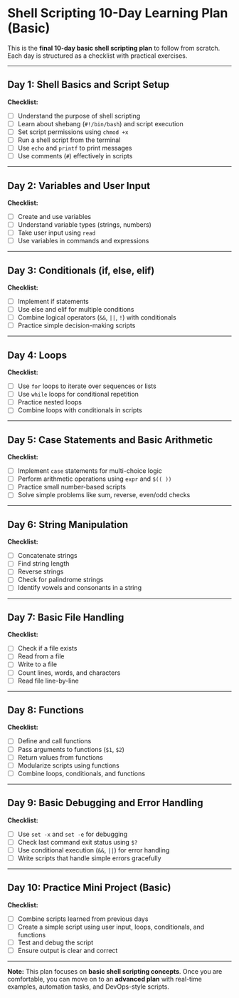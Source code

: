 # Shell Scripting 10-Day Learning Plan (Basic)

This is the **final 10-day basic shell scripting plan** to follow from scratch. Each day is structured as a checklist with practical exercises.

---

## Day 1: Shell Basics and Script Setup

**Checklist:**

* [ ] Understand the purpose of shell scripting
* [ ] Learn about shebang (`#!/bin/bash`) and script execution
* [ ] Set script permissions using `chmod +x`
* [ ] Run a shell script from the terminal
* [ ] Use `echo` and `printf` to print messages
* [ ] Use comments (`#`) effectively in scripts

---

## Day 2: Variables and User Input

**Checklist:**

* [ ] Create and use variables
* [ ] Understand variable types (strings, numbers)
* [ ] Take user input using `read`
* [ ] Use variables in commands and expressions

---

## Day 3: Conditionals (if, else, elif)

**Checklist:**

* [ ] Implement if statements
* [ ] Use else and elif for multiple conditions
* [ ] Combine logical operators (`&&`, `||`, `!`) with conditionals
* [ ] Practice simple decision-making scripts

---

## Day 4: Loops

**Checklist:**

* [ ] Use `for` loops to iterate over sequences or lists
* [ ] Use `while` loops for conditional repetition
* [ ] Practice nested loops
* [ ] Combine loops with conditionals in scripts

---

## Day 5: Case Statements and Basic Arithmetic

**Checklist:**

* [ ] Implement `case` statements for multi-choice logic
* [ ] Perform arithmetic operations using `expr` and `$(( ))`
* [ ] Practice small number-based scripts
* [ ] Solve simple problems like sum, reverse, even/odd checks

---

## Day 6: String Manipulation

**Checklist:**

* [ ] Concatenate strings
* [ ] Find string length
* [ ] Reverse strings
* [ ] Check for palindrome strings
* [ ] Identify vowels and consonants in a string

---

## Day 7: Basic File Handling

**Checklist:**

* [ ] Check if a file exists
* [ ] Read from a file
* [ ] Write to a file
* [ ] Count lines, words, and characters
* [ ] Read file line-by-line

---

## Day 8: Functions

**Checklist:**

* [ ] Define and call functions
* [ ] Pass arguments to functions (`$1`, `$2`)
* [ ] Return values from functions
* [ ] Modularize scripts using functions
* [ ] Combine loops, conditionals, and functions

---

## Day 9: Basic Debugging and Error Handling

**Checklist:**

* [ ] Use `set -x` and `set -e` for debugging
* [ ] Check last command exit status using `$?`
* [ ] Use conditional execution (`&&`, `||`) for error handling
* [ ] Write scripts that handle simple errors gracefully

---

## Day 10: Practice Mini Project (Basic)

**Checklist:**

* [ ] Combine scripts learned from previous days
* [ ] Create a simple script using user input, loops, conditionals, and functions
* [ ] Test and debug the script
* [ ] Ensure output is clear and correct

---

**Note:** This plan focuses on **basic shell scripting concepts**. Once you are comfortable, you can move on to an **advanced plan** with real-time examples, automation tasks, and DevOps-style scripts.

